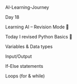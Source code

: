 AI-Learning-Journey

Day 18

Learning AI – Revision Mode 🔄

Today I revised Python Basics 🐍

Variables & Data types

Input/Output

If-Else statements

Loops (for & while)

